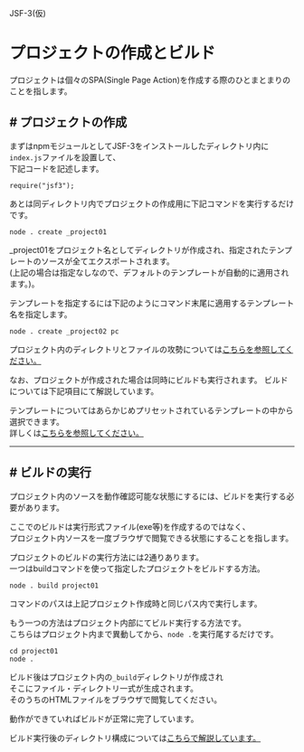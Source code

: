 JSF-3(仮)

# プロジェクトの作成とビルド

プロジェクトは個々のSPA(Single Page Action)を作成する際のひとまとまりのことを指します。  

## # プロジェクトの作成


まずはnpmモジュールとしてJSF-3をインストールしたディレクトリ内に``index.js``ファイルを設置して、  
下記コードを記述します。

```
require("jsf3");
```

あとは同ディレクトリ内でプロジェクトの作成用に下記コマンドを実行するだけです。

```
node . create _project01
```

_project01をプロジェクト名としてディレクトリが作成され、指定されたテンプレートのソースが全てエクスポートされます。  
(上記の場合は指定なしなので、デフォルトのテンプレートが自動的に適用されます。)。  

テンプレートを指定するには下記のようにコマンド末尾に適用するテンプレート名を指定します。

```
node . create _project02 pc
```

プロジェクト内のディレクトリとファイルの攻勢については[こちらを参照してください。](directory_project.md)

なお、プロジェクトが作成された場合は同時にビルドも実行されます。 
ビルドについては下記項目にて解説しています。

テンプレートについてはあらかじめプリセットされているテンプレートの中から選択できます。  
詳しくは[こちらを参照してください。](template.md)

---

## # ビルドの実行

プロジェクト内のソースを動作確認可能な状態にするには、ビルドを実行する必要があります。

ここでのビルドは実行形式ファイル(exe等)を作成するのではなく、  
プロジェクト内ソースを一度ブラウザで閲覧できる状態にすることを指します。

プロジェクトのビルドの実行方法には2通りあります。  
一つはbuildコマンドを使って指定したプロジェクトをビルドする方法。

```
node . build project01
```

コマンドのパスは上記プロジェクト作成時と同じパス内で実行します。  

もう一つの方法はプロジェクト内部にてビルド実行する方法です。  
こちらはプロジェクト内まで異動してから、``node .``を実行尾するだけです。

```
cd project01
node .
```

ビルド後はプロジェクト内の``_build``ディレクトリが作成され  
そこにファイル・ディレクトリ一式が生成されます。  
そのうちのHTMLファイルをブラウザで閲覧してください。

動作ができていればビルドが正常に完了しています。

ビルド実行後のディレクトリ構成については[こちらで解説しています。](directory_build.md)

